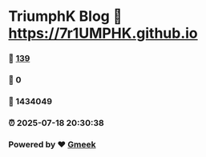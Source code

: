 # TriumphK Blog :link: https://7r1UMPHK.github.io 
### :page_facing_up: [139](https://7r1UMPHK.github.io/tag.html) 
### :speech_balloon: 0 
### :hibiscus: 1434049 
### :alarm_clock: 2025-07-18 20:30:38 
### Powered by :heart: [Gmeek](https://github.com/Meekdai/Gmeek)
